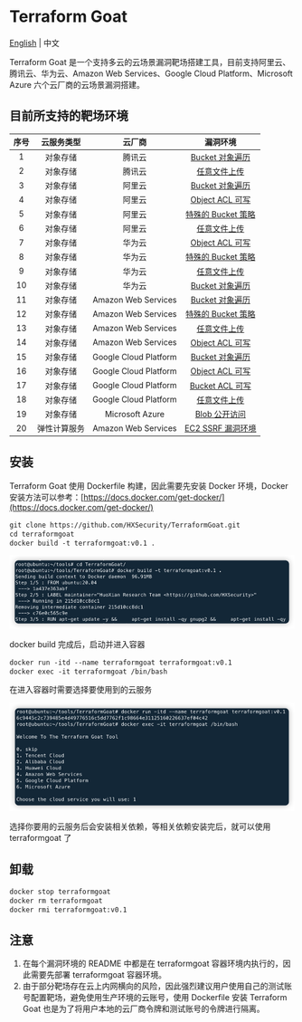 
# Terraform Goat

[English](./README.md) | 中文

Terraform Goat 是一个支持多云的云场景漏洞靶场搭建工具，目前支持阿里云、腾讯云、华为云、Amazon Web Services、Google
Cloud Platform、Microsoft Azure 六个云厂商的云场景漏洞搭建。

## 目前所支持的靶场环境

|序号| 云服务类型 | 云厂商 | 漏洞环境 |
| :----:| :----:| :---: | :----: |
| 1 |对象存储|腾讯云|[Bucket 对象遍历](https://github.com/HXSecurity/TerraformGoat/tree/main/object_storage_service/tencentcloud/bucket_object_traversal)|
| 2 |对象存储|腾讯云|[任意文件上传](https://github.com/HXSecurity/TerraformGoat/tree/main/object_storage_service/tencentcloud/unrestricted_file_upload)|
|3| 对象存储 | 阿里云 | [Bucket 对象遍历](https://github.com/HXSecurity/TerraformGoat/tree/main/object_storage_service/aliyun/bucket_object_traversal) |
|4| 对象存储 | 阿里云 | [Object ACL 可写](https://github.com/HXSecurity/TerraformGoat/tree/main/object_storage_service/aliyun/object_acl_writable) |
|5| 对象存储 | 阿里云 | [特殊的 Bucket 策略](https://github.com/HXSecurity/TerraformGoat/tree/main/object_storage_service/aliyun/special_bucket_policy) |
|6| 对象存储 | 阿里云 | [任意文件上传](https://github.com/HXSecurity/TerraformGoat/tree/main/object_storage_service/aliyun/unrestricted_file_upload) |
| 7 | 对象存储 | 华为云 | [Object ACL 可写](https://github.com/HXSecurity/TerraformGoat/tree/main/object_storage_service/huaweicloud/object_acl_writable) |
| 8 |对象存储|华为云|[特殊的 Bucket 策略](https://github.com/HXSecurity/TerraformGoat/tree/main/object_storage_service/huaweicloud/special_bucket_policy)|
| 9 |对象存储|华为云|[任意文件上传](https://github.com/HXSecurity/TerraformGoat/tree/main/object_storage_service/huaweicloud/unrestricted_file_upload)|
| 10 |对象存储|华为云|[Bucket 对象遍历](https://github.com/HXSecurity/TerraformGoat/tree/main/object_storage_service/huaweicloud/bucket_object_traversal)|
| 11 |对象存储|Amazon Web Services|[Bucket 对象遍历](https://github.com/HXSecurity/TerraformGoat/tree/main/object_storage_service/aws/bucket_object_traversal)|
| 12 |对象存储|Amazon Web Services|[特殊的 Bucket 策略](https://github.com/HXSecurity/TerraformGoat/tree/main/object_storage_service/aws/special_bucket_policy)|
| 13 |对象存储|Amazon Web Services|[任意文件上传](https://github.com/HXSecurity/TerraformGoat/tree/main/object_storage_service/aws/unrestricted_file_upload)|
| 14 |对象存储|Amazon Web Services|[Object ACL 可写](https://github.com/HXSecurity/TerraformGoat/tree/main/object_storage_service/aws/object_acl_writable)|
| 15 |对象存储|Google Cloud Platform|[Bucket 对象遍历](https://github.com/HXSecurity/TerraformGoat/tree/main/object_storage_service/gcp/bucket_object_traversal)|
| 16 |对象存储|Google Cloud Platform|[Object ACL 可写](https://github.com/HXSecurity/TerraformGoat/tree/main/object_storage_service/gcp/object_acl_writable)|
| 17 |对象存储|Google Cloud Platform|[Bucket ACL 可写](https://github.com/HXSecurity/TerraformGoat/tree/main/object_storage_service/gcp/bucket_acl_writable)|
| 18 |对象存储|Google Cloud Platform|[任意文件上传](https://github.com/HXSecurity/TerraformGoat/tree/main/object_storage_service/gcp/unrestricted_file_upload)|
| 19 |对象存储|Microsoft Azure|[Blob 公开访问](https://github.com/HXSecurity/TerraformGoat/tree/main/object_storage_service/azure/blob_public_access/)|
|20| 弹性计算服务 | Amazon Web Services | [EC2 SSRF 漏洞环境](https://github.com/HXSecurity/TerraformGoat/tree/main/elastic_computing_service/aws/ec2_ssrf) |

## 安装

Terraform Goat 使用 Dockerfile 构建，因此需要先安装 Docker 环境，Docker 安装方法可以参考：[https://docs.docker.com/get-docker/](https://docs.docker.com/get-docker/)

```shell
git clone https://github.com/HXSecurity/TerraformGoat.git
cd terraformgoat
docker build -t terraformgoat:v0.1 .
```

![img](./images/1651136182.png)

docker build 完成后，启动并进入容器

```shell
docker run -itd --name terraformgoat terraformgoat:v0.1
docker exec -it terraformgoat /bin/bash
```

在进入容器时需要选择要使用到的云服务

![img](./images/1651136346.png)

选择你要用的云服务后会安装相关依赖，等相关依赖安装完后，就可以使用 terraformgoat 了

## 卸载

```shell
docker stop terraformgoat
docker rm terraformgoat
docker rmi terraformgoat:v0.1
```

## 注意

1. 在每个漏洞环境的 README 中都是在 terraformgoat 容器环境内执行的，因此需要先部署 terraformgoat 容器环境。
2. 由于部分靶场存在云上内网横向的风险，因此强烈建议用户使用自己的测试账号配置靶场，避免使用生产环境的云账号，使用 Dockerfile 安装 Terraform Goat 也是为了将用户本地的云厂商令牌和测试账号的令牌进行隔离。
